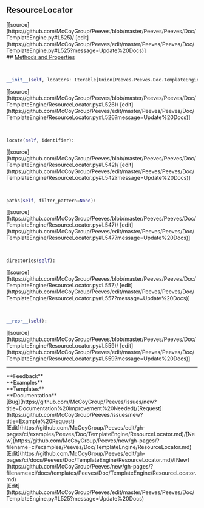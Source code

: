## <a id="Peeves.Peeves.Doc.TemplateEngine.ResourceLocator">ResourceLocator</a> 

<div class="docs-source-link" markdown="1">
[[source](https://github.com/McCoyGroup/Peeves/blob/master/Peeves/Peeves/Doc/TemplateEngine.py#L525)/
[edit](https://github.com/McCoyGroup/Peeves/edit/master/Peeves/Peeves/Doc/TemplateEngine.py#L525?message=Update%20Docs)]
</div>









<div class="collapsible-section">
 <div class="collapsible-section collapsible-section-header" markdown="1">
## <a class="collapse-link" data-toggle="collapse" href="#methods" markdown="1"> Methods and Properties</a> <a class="float-right" data-toggle="collapse" href="#methods"><i class="fa fa-chevron-down"></i></a>
 </div>
 <div class="collapsible-section collapsible-section-body collapse show" id="methods" markdown="1">
 
<a id="Peeves.Peeves.Doc.TemplateEngine.ResourceLocator.__init__" class="docs-object-method">&nbsp;</a> 
```python
__init__(self, locators: Iterable[Union[Peeves.Peeves.Doc.TemplateEngine.ResourcePathLocator, Iterable[str], Tuple[Iterable[str], Union[str, Iterable[str]]]]]): 
```
<div class="docs-source-link" markdown="1">
[[source](https://github.com/McCoyGroup/Peeves/blob/master/Peeves/Peeves/Doc/TemplateEngine/ResourceLocator.py#L526)/
[edit](https://github.com/McCoyGroup/Peeves/edit/master/Peeves/Peeves/Doc/TemplateEngine/ResourceLocator.py#L526?message=Update%20Docs)]
</div>


<a id="Peeves.Peeves.Doc.TemplateEngine.ResourceLocator.locate" class="docs-object-method">&nbsp;</a> 
```python
locate(self, identifier): 
```
<div class="docs-source-link" markdown="1">
[[source](https://github.com/McCoyGroup/Peeves/blob/master/Peeves/Peeves/Doc/TemplateEngine/ResourceLocator.py#L542)/
[edit](https://github.com/McCoyGroup/Peeves/edit/master/Peeves/Peeves/Doc/TemplateEngine/ResourceLocator.py#L542?message=Update%20Docs)]
</div>


<a id="Peeves.Peeves.Doc.TemplateEngine.ResourceLocator.paths" class="docs-object-method">&nbsp;</a> 
```python
paths(self, filter_pattern=None): 
```
<div class="docs-source-link" markdown="1">
[[source](https://github.com/McCoyGroup/Peeves/blob/master/Peeves/Peeves/Doc/TemplateEngine/ResourceLocator.py#L547)/
[edit](https://github.com/McCoyGroup/Peeves/edit/master/Peeves/Peeves/Doc/TemplateEngine/ResourceLocator.py#L547?message=Update%20Docs)]
</div>


<a id="Peeves.Peeves.Doc.TemplateEngine.ResourceLocator.directories" class="docs-object-method">&nbsp;</a> 
```python
directories(self): 
```
<div class="docs-source-link" markdown="1">
[[source](https://github.com/McCoyGroup/Peeves/blob/master/Peeves/Peeves/Doc/TemplateEngine/ResourceLocator.py#L557)/
[edit](https://github.com/McCoyGroup/Peeves/edit/master/Peeves/Peeves/Doc/TemplateEngine/ResourceLocator.py#L557?message=Update%20Docs)]
</div>


<a id="Peeves.Peeves.Doc.TemplateEngine.ResourceLocator.__repr__" class="docs-object-method">&nbsp;</a> 
```python
__repr__(self): 
```
<div class="docs-source-link" markdown="1">
[[source](https://github.com/McCoyGroup/Peeves/blob/master/Peeves/Peeves/Doc/TemplateEngine/ResourceLocator.py#L559)/
[edit](https://github.com/McCoyGroup/Peeves/edit/master/Peeves/Peeves/Doc/TemplateEngine/ResourceLocator.py#L559?message=Update%20Docs)]
</div>
 </div>
</div>












---


<div markdown="1" class="text-secondary">
<div class="container">
  <div class="row">
   <div class="col" markdown="1">
**Feedback**   
</div>
   <div class="col" markdown="1">
**Examples**   
</div>
   <div class="col" markdown="1">
**Templates**   
</div>
   <div class="col" markdown="1">
**Documentation**   
</div>
   <div class="col" markdown="1">
   
</div>
   <div class="col" markdown="1">
   
</div>
   <div class="col" markdown="1">
   
</div>
</div>
  <div class="row">
   <div class="col" markdown="1">
[Bug](https://github.com/McCoyGroup/Peeves/issues/new?title=Documentation%20Improvement%20Needed)/[Request](https://github.com/McCoyGroup/Peeves/issues/new?title=Example%20Request)   
</div>
   <div class="col" markdown="1">
[Edit](https://github.com/McCoyGroup/Peeves/edit/gh-pages/ci/examples/Peeves/Doc/TemplateEngine/ResourceLocator.md)/[New](https://github.com/McCoyGroup/Peeves/new/gh-pages/?filename=ci/examples/Peeves/Doc/TemplateEngine/ResourceLocator.md)   
</div>
   <div class="col" markdown="1">
[Edit](https://github.com/McCoyGroup/Peeves/edit/gh-pages/ci/docs/Peeves/Doc/TemplateEngine/ResourceLocator.md)/[New](https://github.com/McCoyGroup/Peeves/new/gh-pages/?filename=ci/docs/templates/Peeves/Doc/TemplateEngine/ResourceLocator.md)   
</div>
   <div class="col" markdown="1">
[Edit](https://github.com/McCoyGroup/Peeves/edit/master/Peeves/Peeves/Doc/TemplateEngine.py#L525?message=Update%20Docs)   
</div>
   <div class="col" markdown="1">
   
</div>
   <div class="col" markdown="1">
   
</div>
   <div class="col" markdown="1">
   
</div>
</div>
</div>
</div>